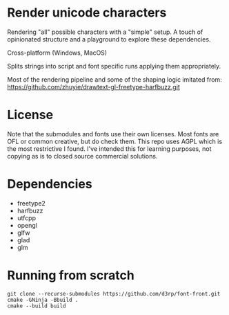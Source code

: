 # Render unicode characters

Rendering "all" possible characters with a "simple" setup. A touch of opinionated structure and a playground to explore these dependencies.

Cross-platform (Windows, MacOS)

Splits strings into script and font specific runs applying them appropriately.

Most of the rendering pipeline and some of the shaping logic imitated from: 
https://github.com/zhuyie/drawtext-gl-freetype-harfbuzz.git

# License

Note that the submodules and fonts use their own licenses. Most fonts are OFL or common creative, but do check them. This repo uses AGPL which is the most restrictive I found. I've intended this for learning purposes, not copying as is to closed source commercial solutions.

# Dependencies

- freetype2
- harfbuzz
- utfcpp
- opengl
- glfw
- glad
- glm

# Running from scratch

    git clone --recurse-submodules https://github.com/d3rp/font-front.git
    cmake -GNinja -Bbuild .
    cmake --build build

